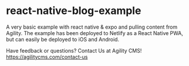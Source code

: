 # react-native-blog-example
A very basic example with react native &amp; expo and pulling content from Agility.  The example has been deployed to Netlify as a React Native PWA, but can easily be deployed to iOS and Android.

Have feedback or questions?  Contact Us at Agility CMS! https://agilitycms.com/contact-us
